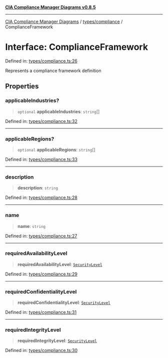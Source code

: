 [**CIA Compliance Manager Diagrams v0.8.5**](../../../README.md)

***

[CIA Compliance Manager Diagrams](../../../modules.md) / [types/compliance](../README.md) / ComplianceFramework

# Interface: ComplianceFramework

Defined in: [types/compliance.ts:26](https://github.com/Hack23/cia-compliance-manager/blob/b7c3bc9644fb5b9d82b5b184ba290206da25104b/src/types/compliance.ts#L26)

Represents a compliance framework definition

## Properties

### applicableIndustries?

> `optional` **applicableIndustries**: `string`[]

Defined in: [types/compliance.ts:32](https://github.com/Hack23/cia-compliance-manager/blob/b7c3bc9644fb5b9d82b5b184ba290206da25104b/src/types/compliance.ts#L32)

***

### applicableRegions?

> `optional` **applicableRegions**: `string`[]

Defined in: [types/compliance.ts:33](https://github.com/Hack23/cia-compliance-manager/blob/b7c3bc9644fb5b9d82b5b184ba290206da25104b/src/types/compliance.ts#L33)

***

### description

> **description**: `string`

Defined in: [types/compliance.ts:28](https://github.com/Hack23/cia-compliance-manager/blob/b7c3bc9644fb5b9d82b5b184ba290206da25104b/src/types/compliance.ts#L28)

***

### name

> **name**: `string`

Defined in: [types/compliance.ts:27](https://github.com/Hack23/cia-compliance-manager/blob/b7c3bc9644fb5b9d82b5b184ba290206da25104b/src/types/compliance.ts#L27)

***

### requiredAvailabilityLevel

> **requiredAvailabilityLevel**: [`SecurityLevel`](../../../index/type-aliases/SecurityLevel.md)

Defined in: [types/compliance.ts:29](https://github.com/Hack23/cia-compliance-manager/blob/b7c3bc9644fb5b9d82b5b184ba290206da25104b/src/types/compliance.ts#L29)

***

### requiredConfidentialityLevel

> **requiredConfidentialityLevel**: [`SecurityLevel`](../../../index/type-aliases/SecurityLevel.md)

Defined in: [types/compliance.ts:31](https://github.com/Hack23/cia-compliance-manager/blob/b7c3bc9644fb5b9d82b5b184ba290206da25104b/src/types/compliance.ts#L31)

***

### requiredIntegrityLevel

> **requiredIntegrityLevel**: [`SecurityLevel`](../../../index/type-aliases/SecurityLevel.md)

Defined in: [types/compliance.ts:30](https://github.com/Hack23/cia-compliance-manager/blob/b7c3bc9644fb5b9d82b5b184ba290206da25104b/src/types/compliance.ts#L30)
